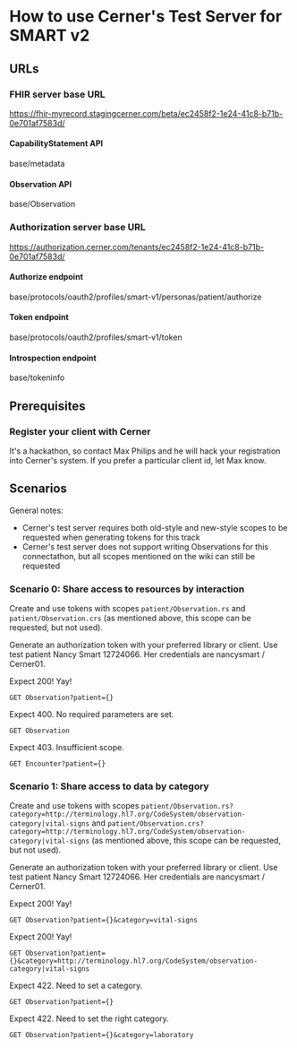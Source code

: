 # How to use Cerner's Test Server for SMART v2

## URLs

### FHIR server base URL

https://fhir-myrecord.stagingcerner.com/beta/ec2458f2-1e24-41c8-b71b-0e701af7583d/

#### CapabilityStatement API

base/metadata

#### Observation API

base/Observation

### Authorization server base URL

https://authorization.cerner.com/tenants/ec2458f2-1e24-41c8-b71b-0e701af7583d/

#### Authorize endpoint

base/protocols/oauth2/profiles/smart-v1/personas/patient/authorize

#### Token endpoint

base/protocols/oauth2/profiles/smart-v1/token

#### Introspection endpoint

base/tokeninfo

## Prerequisites

### Register your client with Cerner

It's a hackathon, so contact Max Philips and he will hack your registration into Cerner's system. If you prefer a particular client id, let Max know.

## Scenarios

General notes:

* Cerner's test server requires both old-style and new-style scopes to be requested when generating tokens for this track
* Cerner's test server does not support writing Observations for this connectathon, but all scopes mentioned on the wiki can still be requested

### Scenario 0: Share access to resources by interaction

Create and use tokens with scopes `patient/Observation.rs` and `patient/Observation.crs` (as mentioned above, this scope can be requested, but not used).

Generate an authorization token with your preferred library or client. Use test patient Nancy Smart 12724066. Her credentials are nancysmart / Cerner01.

Expect 200! Yay!

    GET Observation?patient={}

Expect 400. No required parameters are set.

    GET Observation

Expect 403. Insufficient scope.

    GET Encounter?patient={}

### Scenario 1: Share access to data by category

Create and use tokens with scopes `patient/Observation.rs?category=http://terminology.hl7.org/CodeSystem/observation-category|vital-signs` and `patient/Observation.crs?category=http://terminology.hl7.org/CodeSystem/observation-category|vital-signs` (as mentioned above, this scope can be requested, but not used).

Generate an authorization token with your preferred library or client. Use test patient Nancy Smart 12724066. Her credentials are nancysmart / Cerner01.

Expect 200! Yay!

    GET Observation?patient={}&category=vital-signs

Expect 200! Yay!

    GET Observation?patient={}&category=http://terminology.hl7.org/CodeSystem/observation-category|vital-signs

Expect 422. Need to set a category.

    GET Observation?patient={}

Expect 422. Need to set the right category.

    GET Observation?patient={}&category=laboratory
